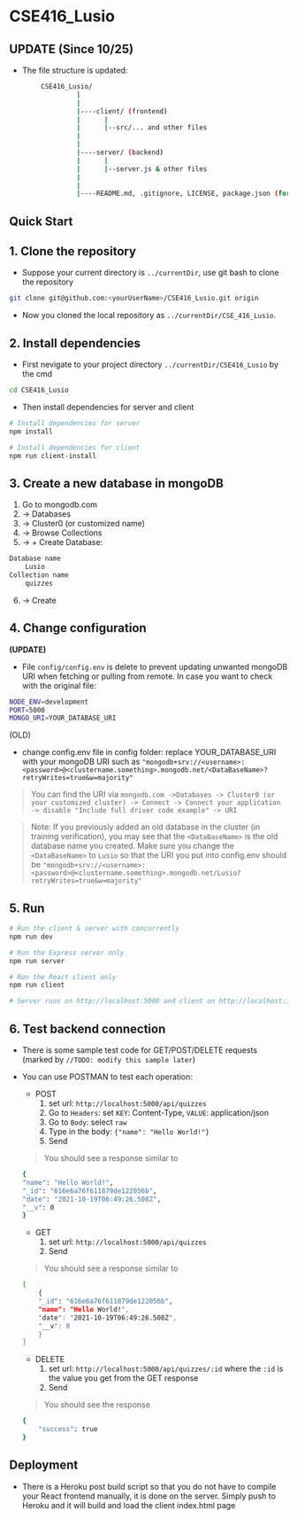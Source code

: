 # CSE416_Lusio

## UPDATE (Since 10/25)
- The file structure is updated: 
```bash
        CSE416_Lusio/
                 |
                 |
                 |----client/ (frontend)
                 |      |
                 |      |--src/... and other files
                 |
                 |
                 |----server/ (backend)
                 |      |
                 |      |--server.js & other files
                 |
                 |
                 |----README.md, .gitignore, LICENSE, package.json (for basic scripts)
```

## Quick Start

## 1. Clone the repository

- Suppose your current directory is `../currentDir`, use git bash to clone the repository
```bash
git clone git@github.com:<yourUserName>/CSE416_Lusio.git origin
```

- Now you cloned the local repository as `../currentDir/CSE_416_Lusio`.

## 2. Install dependencies

- First nevigate to your project directory `../currentDir/CSE416_Lusio` by the cmd

```bash
cd CSE416_Lusio
```

- Then install dependencies for server and client 

```bash
# Install dependencies for server
npm install

# Install dependencies for client
npm run client-install
```

## 3. Create a new database in mongoDB
1. Go to mongodb.com
2. -> Databases
3. -> Cluster0 (or customized name)
4. -> Browse Collections
5. -> + Create Database:
```bash
Database name
    Lusio
Collection name
    quizzes
```
6. -> Create

## 4. Change configuration 
**(UPDATE)**
- File `config/config.env` is delete to prevent updating unwanted mongoDB URI when fetching or pulling from remote. In case you want to check with the original file:

```bash
NODE_ENV=development
PORT=5000
MONGO_URI=YOUR_DATABASE_URI
```

(OLD)
- change config.env file in config folder: replace YOUR_DATABASE_URI with your mongoDB URI such as `"mongodb+srv://<username>:<password>@<clustername.something>.mongodb.net/<DataBaseName>?retryWrites=true&w=majority"` 

> You can find the URI via `mongodb.com ->Databases -> Cluster0 (or your customized cluster) -> Connect -> Connect your application -> disable "Include full driver code example" -> URI`

> Note: If you previously added an old database in the cluster (in training verification), you may see that the `<DataBaseName>` is the old database name you created. Make sure you change the `<DataBaseName>` to `Lusio` so that the URI you put into config.env should be `"mongodb+srv://<username>:<password>@<clustername.something>.mongodb.net/Lusio?retryWrites=true&w=majority"`

## 5. Run

```bash
# Run the client & server with concurrently
npm run dev

# Run the Express server only
npm run server

# Run the React client only
npm run client

# Server runs on http://localhost:5000 and client on http://localhost:3000
```

## 6. Test backend connection
- There is some sample test code for GET/POST/DELETE requests (marked by `//TODO: modify this sample later`)
- You can use POSTMAN to test each operation:

    - POST
        1. set url: `http://localhost:5000/api/quizzes` 
        2. Go to `Headers`: set `KEY`: Content-Type, `VALUE`: application/json
        3. Go to `Body`: select `raw`
        4. Type in the body: `{"name": "Hello World!"}`
        5. Send
    > You should see a response similar to
    ```bash
    {
    "name": "Hello World!",
    "_id": "616e6a76f611879de122056b",
    "date": "2021-10-19T06:49:26.508Z",
    "__v": 0
    }
    ```
    - GET
        1. set url: `http://localhost:5000/api/quizzes` 
        2. Send
    > You should see a response similar to
    ```bash
    [
        {
        "_id": "616e6a76f611879de122056b",
        "name": "Hello World!",
        "date": "2021-10-19T06:49:26.508Z",
        "__v": 0
        }
    ]
    ```
    - DELETE
        1. set url: `http://localhost:5000/api/quizzes/:id` where the `:id` is the value you get from the GET response
        2. Send
    > You should see the response
    ```bash
    {
        "success": true
    }
    ```


## Deployment

- There is a Heroku post build script so that you do not have to compile your React frontend manually, it is done on the server. Simply push to Heroku and it will build and load the client index.html page